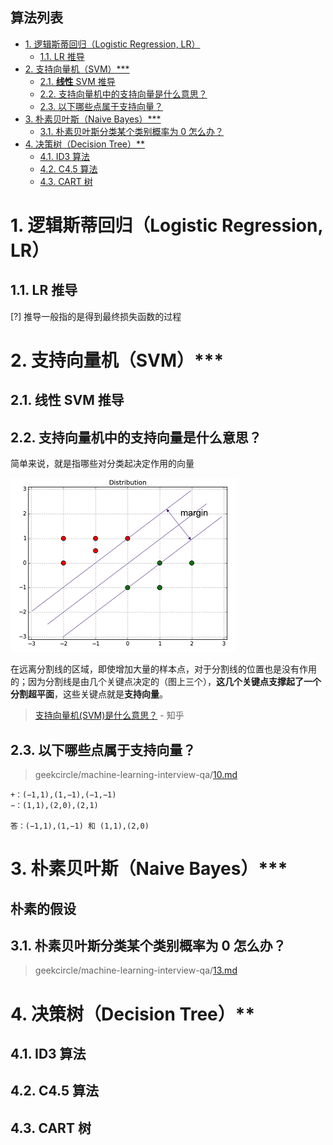 **算法列表**
---
<!-- TOC -->

- [1. 逻辑斯蒂回归（Logistic Regression, LR）](#1-逻辑斯蒂回归logistic-regression-lr)
    - [1.1. LR 推导](#11-lr-推导)
- [2. 支持向量机（SVM）***](#2-支持向量机svm)
    - [2.1. **线性** SVM 推导](#21-线性-svm-推导)
    - [2.2. 支持向量机中的支持向量是什么意思？](#22-支持向量机中的支持向量是什么意思)
    - [2.3. 以下哪些点属于支持向量？](#23-以下哪些点属于支持向量)
- [3. 朴素贝叶斯（Naive Bayes）***](#3-朴素贝叶斯naive-bayes)
    - [3.1. 朴素贝叶斯分类某个类别概率为 0 怎么办？](#31-朴素贝叶斯分类某个类别概率为-0-怎么办)
- [4. 决策树（Decision Tree）**](#4-决策树decision-tree)
    - [4.1. ID3 算法](#41-id3-算法)
    - [4.2. C4.5 算法](#42-c45-算法)
    - [4.3. CART 树](#43-cart-树)

<!-- /TOC -->

# 1. 逻辑斯蒂回归（Logistic Regression, LR）

## 1.1. LR 推导

[?] 推导一般指的是得到最终损失函数的过程


# 2. 支持向量机（SVM）***

## 2.1. **线性** SVM 推导

## 2.2. 支持向量机中的支持向量是什么意思？

简单来说，就是指哪些对分类起决定作用的向量

![](../images/TIM截图20180620164337.png)

在远离分割线的区域，即使增加大量的样本点，对于分割线的位置也是没有作用的；因为分割线是由几个关键点决定的（图上三个），**这几个关键点支撑起了一个分割超平面**，这些关键点就是**支持向量**。

> [支持向量机(SVM)是什么意思？](https://www.zhihu.com/question/21094489) - 知乎

## 2.3. 以下哪些点属于支持向量？
> geekcircle/machine-learning-interview-qa/[10.md](https://github.com/geekcircle/machine-learning-interview-qa/blob/master/questions/10.md)

    +：(−1,1),(1,−1),(−1,−1)
    −：(1,1),(2,0),(2,1)

    答：(−1,1),(1,−1) 和 (1,1),(2,0)


# 3. 朴素贝叶斯（Naive Bayes）***

**朴素的假设**
---


## 3.1. 朴素贝叶斯分类某个类别概率为 0 怎么办？
> geekcircle/machine-learning-interview-qa/[13.md](https://github.com/geekcircle/machine-learning-interview-qa/blob/master/questions/13.md)


# 4. 决策树（Decision Tree）**

## 4.1. ID3 算法

## 4.2. C4.5 算法

## 4.3. CART 树